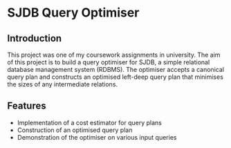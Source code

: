 # SJDB Query Optimiser

## Introduction
This project was one of my coursework assignments in university. The aim of this project is to build a query optimiser for SJDB, a simple relational database management system (RDBMS). The optimiser accepts a canonical query plan and constructs an optimised left-deep query plan that minimises the sizes of any intermediate relations.

## Features
- Implementation of a cost estimator for query plans
- Construction of an optimised query plan
- Demonstration of the optimiser on various input queries


